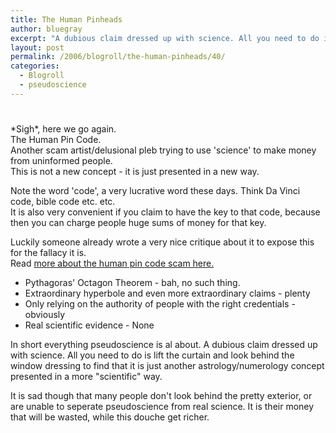 ```yaml
---
title: The Human Pinheads
author: bluegray
excerpt: "A dubious claim dressed up with science. All you need to do is lift the curtain and look behind the window dressing to find that it is just another astrology/numerology concept presented in a more 'scientific way."
layout: post
permalink: /2006/blogroll/the-human-pinheads/40/
categories:
  - Blogroll
  - pseudoscience
---
```

# 

\*Sigh\*, here we go again.  
The Human Pin Code.  
Another scam artist/delusional pleb trying to use 'science' to make money from uninformed people.  
This is not a new concept - it is just presented in a new way.

Note the word 'code', a very lucrative word these days. Think Da Vinci code, bible code etc. etc.  
It is also very convenient if you claim to have the key to that code, because then you can charge people huge sums of money for that key.

Luckily someone already wrote a very nice critique about it to expose this for the fallacy it is.  
Read [more about the human pin code scam here.][1] 

 [1]: http://web.archive.org/web/20091027094740/http://geocities.com/brianvds/skeptic/pincrit.htm

* Pythagoras' Octagon Theorem - bah, no such thing.  
* Extraordinary hyperbole and even more extraordinary claims - plenty  
* Only relying on the authority of people with the right credentials - obviously  
* Real scientific evidence - None

In short everything pseudoscience is al about. A dubious claim dressed up with science. All you need to do is lift the curtain and look behind the window dressing to find that it is just another astrology/numerology concept presented in a more "scientific" way.

It is sad though that many people don't look behind the pretty exterior, or are unable to seperate pseudoscience from real science. It is their money that will be wasted, while this douche get richer.